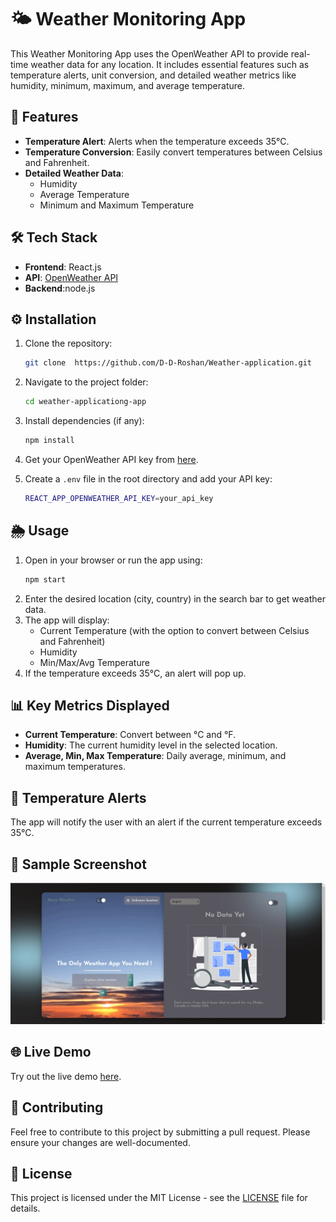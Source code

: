 
# 🌤️ Weather Monitoring App

This Weather Monitoring App uses the OpenWeather API to provide real-time weather data for any location. It includes essential features such as temperature alerts, unit conversion, and detailed weather metrics like humidity, minimum, maximum, and average temperature.

## 🚀 Features

- **Temperature Alert**: Alerts when the temperature exceeds 35°C.
- **Temperature Conversion**: Easily convert temperatures between Celsius and Fahrenheit.
- **Detailed Weather Data**:
  - Humidity
  - Average Temperature
  - Minimum and Maximum Temperature
  
## 🛠️ Tech Stack

- **Frontend**: React.js
- **API**: [OpenWeather API](https://openweathermap.org/api)
- **Backend**:node.js

## ⚙️ Installation

1. Clone the repository:
   ```bash
   git clone  https://github.com/D-D-Roshan/Weather-application.git
   ```
2. Navigate to the project folder:
   ```bash
   cd weather-applicationg-app
   ```
3. Install dependencies (if any):
   ```bash
   npm install
   ```

4. Get your OpenWeather API key from [here](https://openweathermap.org/api).

5. Create a `.env` file in the root directory and add your API key:
   ```bash
   REACT_APP_OPENWEATHER_API_KEY=your_api_key
   ```

## 🌦️ Usage

1. Open in your browser or run the app using:
   ```bash
   npm start
   ```
2. Enter the desired location (city, country) in the search bar to get weather data.
3. The app will display:
   - Current Temperature (with the option to convert between Celsius and Fahrenheit)
   - Humidity
   - Min/Max/Avg Temperature
4. If the temperature exceeds 35°C, an alert will pop up.

## 📊 Key Metrics Displayed

- **Current Temperature**: Convert between °C and °F.
- **Humidity**: The current humidity level in the selected location.
- **Average, Min, Max Temperature**: Daily average, minimum, and maximum temperatures.

## 🔔 Temperature Alerts

The app will notify the user with an alert if the current temperature exceeds 35°C.

## 📸 Sample Screenshot

![Weather Monitoring App Screenshot](https://github.com/D-D-Roshan/Weather-application/blob/main/public/Screenshot%20(100).png)

## 🌐 Live Demo

Try out the live demo [here](https://hazzweather.netlify.app/).

## 🤝 Contributing

Feel free to contribute to this project by submitting a pull request. Please ensure your changes are well-documented.

## 📜 License

This project is licensed under the MIT License - see the [LICENSE](LICENSE) file for details.

